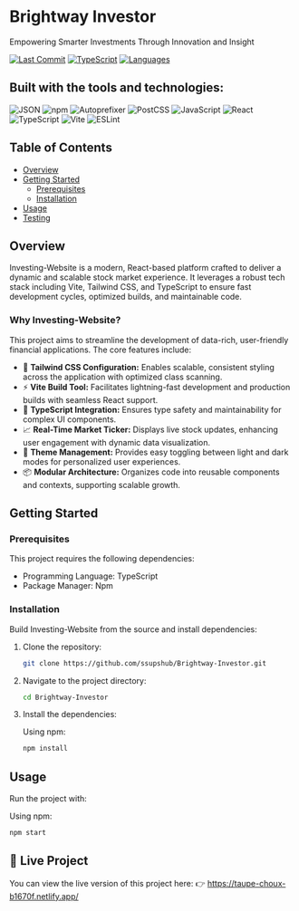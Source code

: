 # Brightway Investor

Empowering Smarter Investments Through Innovation and Insight

[![Last Commit](https://img.shields.io/github/last-commit/ssupshub/Investing-Website?label=last%20commit&color=blue)](https://github.com/ssupshub/Investing-Website/commits/main)
[![TypeScript](https://img.shields.io/badge/typescript-98.7%25-blue)](https://www.typescriptlang.org/)
[![Languages](https://img.shields.io/github/languages/count/ssupshub/Investing-Website?color=blue)](https://github.com/ssupshub/Investing-Website)

## Built with the tools and technologies:

![JSON](https://img.shields.io/badge/json-%23000000.svg?style=for-the-badge&logo=json&logoColor=white)
![npm](https://img.shields.io/badge/npm-%23CB3837.svg?style=for-the-badge&logo=npm&logoColor=white)
![Autoprefixer](https://img.shields.io/badge/Autoprefixer-CC3333?style=for-the-badge&logo=Autoprefixer&logoColor=white)
![PostCSS](https://img.shields.io/badge/PostCSS-DD3A0A?style=for-the-badge&logo=PostCSS&logoColor=white)
![JavaScript](https://img.shields.io/badge/javascript-%23323330.svg?style=for-the-badge&logo=javascript&logoColor=%23F7DF1E)
![React](https://img.shields.io/badge/react-%2320232a.svg?style=for-the-badge&logo=react&logoColor=%2361DAFB)
![TypeScript](https://img.shields.io/badge/typescript-%23007ACC.svg?style=for-the-badge&logo=typescript&logoColor=white)
![Vite](https://img.shields.io/badge/vite-%23646CFF.svg?style=for-the-badge&logo=vite&logoColor=white)
![ESLint](https://img.shields.io/badge/eslint-%234B32C3.svg?style=for-the-badge&logo=eslint&logoColor=white)

## Table of Contents

* [Overview](#overview)
* [Getting Started](#getting-started)
    * [Prerequisites](#prerequisites)
    * [Installation](#installation)
* [Usage](#usage)
* [Testing](#testing)

## Overview

Investing-Website is a modern, React-based platform crafted to deliver a dynamic and scalable stock market experience. It leverages a robust tech stack including Vite, Tailwind CSS, and TypeScript to ensure fast development cycles, optimized builds, and maintainable code.

### Why Investing-Website?

This project aims to streamline the development of data-rich, user-friendly financial applications. The core features include:

* 🎨 **Tailwind CSS Configuration:** Enables scalable, consistent styling across the application with optimized class scanning.
* ⚡ **Vite Build Tool:** Facilitates lightning-fast development and production builds with seamless React support.
* 📜 **TypeScript Integration:** Ensures type safety and maintainability for complex UI components.
* 📈 **Real-Time Market Ticker:** Displays live stock updates, enhancing user engagement with dynamic data visualization.
* 🌙 **Theme Management:** Provides easy toggling between light and dark modes for personalized user experiences.
* 📦 **Modular Architecture:** Organizes code into reusable components and contexts, supporting scalable growth.

## Getting Started

### Prerequisites

This project requires the following dependencies:

* Programming Language: TypeScript
* Package Manager: Npm

### Installation

Build Investing-Website from the source and install dependencies:

1.  Clone the repository:

    ```bash
    git clone https://github.com/ssupshub/Brightway-Investor.git
    ```

2.  Navigate to the project directory:

    ```bash
    cd Brightway-Investor
    ```

3.  Install the dependencies:

    Using npm:

    ```bash
    npm install
    ```

## Usage

Run the project with:

Using npm:

```bash
npm start
```
## 🔗 Live Project

You can view the live version of this project here:
👉 https://taupe-choux-b1670f.netlify.app/
